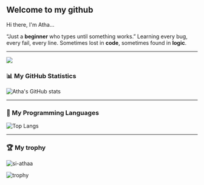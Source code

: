 ## Welcome to my github

Hi there, I'm Atha...

“Just a **beginner** who types until something works.”
Learning every bug, every fail, every line.
Sometimes lost in **code**, sometimes found in **logic**.

---
<img src="https://komarev.com/ghpvc/?username=si-athaa&&style=flat-square" align="center" />

### 📊 My GitHub Statistics
![Atha's GitHub stats](https://github-readme-stats.vercel.app/api?username=si-athaa&show_icons=true&theme=tokyonight&cache=623127)

---

### 🧠 My Programming Languages
![Top Langs](https://github-readme-stats.vercel.app/api/top-langs/?username=si-athaa&layout=compact&theme=tokyonight&cache=123471)

---

### 🏆 My trophy

<p><img align="center" src="https://github-readme-streak-stats.herokuapp.com/?user=si-athaa&show_icons=true&theme=tokyonight&cache=321456" alt="si-athaa" /></p> 


![trophy](https://github-profile-trophy.vercel.app/?username=si-athaa&show_icons=true&theme=tokyonight&cache=312435)
